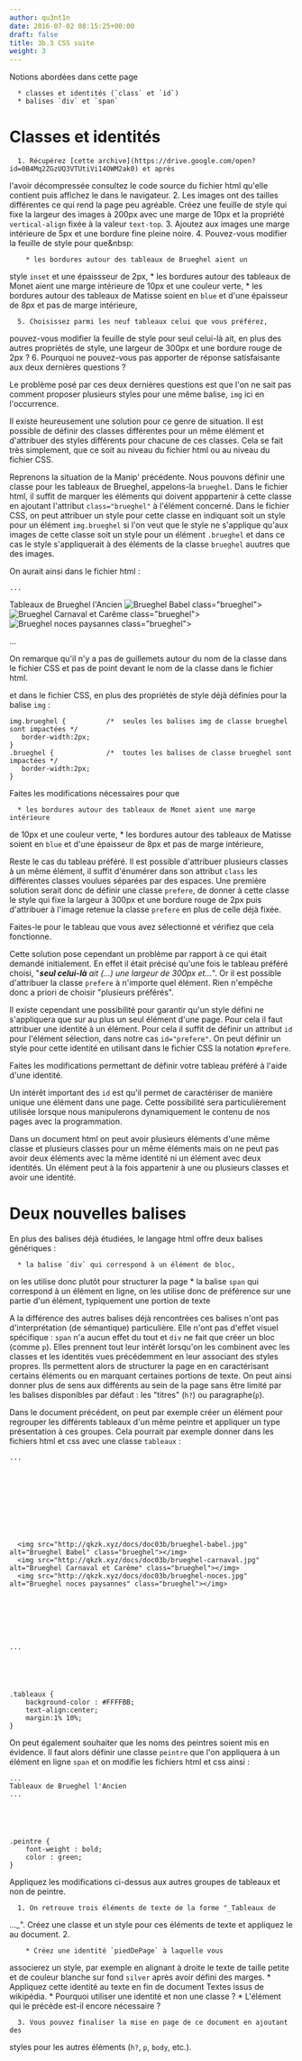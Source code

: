 ```yaml
---
author: qu3nt1n
date: 2016-07-02 08:15:25+00:00
draft: false
title: 3b.3 CSS suite
weight: 3
---
```




Notions abordées dans cette page



 	  * classes et identités (`class` et `id`)
 	  * balises `div` et `span`







# Classes et identités








 	  1. Récupérez [cette archive](https://drive.google.com/open?id=0B4Mq2ZGzUQ3VTUtiVi14OWM2ak0) et après
l'avoir décompressée consultez le
code source du fichier html qu'elle contient puis affichez le dans le navigateur.
 	  2. Les images ont des tailles différentes ce qui rend la page peu
agréable. Créez une feuille de style qui fixe la largeur des images à
200px avec une marge de 10px et la
propriété `vertical-align` fixée à la valeur `text-top`.
 	  3. Ajoutez aux images une marge intérieure de 5px et une bordure fine pleine
noire.
 	  4. Pouvez-vous modifier la feuille de style pour que&nbsp:

 	    * les bordures autour des tableaux de Brueghel aient un
style `inset` et une épaissseur de 2px,
 	    * les bordures autour des tableaux de Monet aient une marge intérieure
de 10px et une couleur verte,
 	    * les bordures autour des tableaux de Matisse soient
en `blue` et d'une épaisseur de 8px et pas de marge intérieure,


 	  5. Choisissez parmi les neuf tableaux celui que vous préférez,
pouvez-vous modifier la feuille de style pour seul celui-là ait, en
plus des autres propriétés de style, une largeur de 300px et une
bordure rouge de 2px ?
 	  6. Pourquoi ne pouvez-vous pas apporter de réponse satisfaisante aux
deux dernières questions ?




Le problème posé par ces deux dernières questions est que l'on ne
sait pas comment proposer plusieurs styles pour une même
balise, `img` ici en l'occurrence.

Il existe heureusement une solution pour ce genre de situation. Il
est possible de définir des classes
différentes pour un même élément et d'attribuer des styles
différents pour chacune de ces classes. Cela se fait très simplement,
que ce soit au niveau du fichier html ou au niveau du fichier
CSS.

Reprenons la situation de la Manip' précédente. Nous pouvons définir
une classe pour les tableaux de Brueghel,
appelons-la `brueghel`. Dans le fichier html, il suffit de
marquer les éléments qui doivent apppartenir à cette classe en
ajoutant l'attribut `class="brueghel"` à l'élément
concerné. Dans le fichier CSS, on peut attribuer un style pour cette
classe en indiquant soit un style pour un
élément `img.brueghel` si l'on veut que le style ne
s'applique qu'aux images de cette classe soit un style pour un
élément `.brueghel` et dans ce cas le style s'appliquerait
à des éléments de la classe `brueghel` auutres que des images.

On aurait ainsi dans le fichier html :


    ...


Tableaux de Brueghel l'Ancien ![Brueghel Babel](brueghel-babel.jpg)
class="brueghel"> ![Brueghel Carnaval et Carême](brueghel-carnaval.jpg)
class="brueghel"> ![Brueghel noces paysannes](brueghel-noces.jpg)
class="brueghel">

...


On remarque qu'il n'y a pas de guillemets autour du nom de la classe
dans le fichier CSS et pas de point devant le nom de la classe dans le
fichier html.


et dans le fichier CSS, en plus des propriétés de style déjà
définies pour la balise `img` :


    img.brueghel {          /*  seules les balises img de classe brueghel sont impactées */
       border-width:2px;
    }
    .brueghel {             /*  toutes les balises de classe brueghel sont impactées */
       border-width:2px;
    }





Faites les modifications nécessaires pour que



 	  * les bordures autour des tableaux de Monet aient une marge intérieure
de 10px et une couleur verte,
 	  * les bordures autour des tableaux de Matisse soient
en `blue` et d'une épaisseur de 8px et pas de marge intérieure,




Reste le cas du tableau préféré. Il est possible d'attribuer
plusieurs classes à un même élément, il suffit d'énumérer dans son
attribut `class` les différentes classes voulues séparées
par des espaces. Une première solution serait donc de définir une
classe `prefere`, de donner à cette classe le style qui
fixe la largeur à 300px et une bordure rouge de 2px puis d'attribuer à
l'image retenue la classe `prefere` en plus de celle déjà
fixée.


Faites-le pour le tableau que vous avez sélectionné et vérifiez que
cela fonctionne.


Cette solution pose cependant un problème par rapport à ce qui était
demandé initialement. En effet il était précisé qu'une fois le tableau
préféré choisi, "_**seul celui-là** ait (...) une largeur de
300px et..._". Or il est possible d'attribuer la
classe `prefere` à n'importe quel élément. Rien n'empêche
donc a priori de choisir "plusieurs préférés".

Il existe cependant une possibilité pour garantir qu'un style
défini ne s'appliquera que sur au plus un seul élément d'une
page. Pour cela il faut attribuer
une identité à un élément. Pour cela il suffit
de définir un attribut `id` pour l'élément
sélection, dans notre cas `id="prefere"`. On peut
définir un style pour cette identité en utilisant dans le fichier
CSS la notation `#prefere`.


Faites les modifications permettant de définir votre tableau préféré
à l'aide d'une identité.


Un intérêt important des `id` est qu'il permet de
caractériser de manière unique une élément dans une page. Cette
possibilité sera particulièrement utilisée lorsque nous manipulerons
dynamiquement le contenu de nos pages avec la programmation.


Dans un document html on peut avoir plusieurs éléments d'une même
classe et plusieurs classes pour un même éléments mais on ne peut
pas avoir deux éléments avec la même identité ni un élément avec
deux identités. Un élément peut à la fois appartenir à une ou plusieurs
classes et avoir une identité.




# Deux nouvelles balises


En plus des balises déjà étudiées, le langage html offre deux
balises génériques :



 	  * la balise `div` qui correspond à un élément de bloc,
on les utilise donc plutôt pour structurer la page
 	  * la balise `span` qui correspond à un élément en ligne,
on les utilise donc de préférence sur une partie d'un élément,
typiquement une portion de texte

A la différence des autres balises déjà rencontrées ces balises
n'ont pas d'interprétation (de sémantique) particulière. Elle n'ont
pas d'effet visuel spécifique : `span` n'a aucun
effet du tout et `div` ne fait que créer un bloc
(comme `p`). Elles prennent tout leur intérêt lorsqu'on
les combinent avec les classes et les identités vues précédemment en
leur associant des styles propres. Ils permettent alors de
structurer la page en en caractérisant certains éléments ou en
marquant certaines portions de texte. On peut ainsi donner plus de
sens aux différents au sein de la page sans être limité par les
balises disponibles par défaut : les "titres" (`h?`)
ou paragraphe(`p`).

Dans le document précédent, on peut par exemple créer un élément
pour regrouper les différents tableaux d'un même peintre et
appliquer un type présentation à ces groupes. Cela pourrait par
exemple donner dans les fichiers html et css avec une
classe `tableaux` :


    ...










      <img src="http://qkzk.xyz/docs/doc03b/brueghel-babel.jpg" alt="Brueghel Babel" class="brueghel"></img>
      <img src="http://qkzk.xyz/docs/doc03b/brueghel-carnaval.jpg" alt="Brueghel Carnaval et Carême" class="brueghel"></img>
      <img src="http://qkzk.xyz/docs/doc03b/brueghel-noces.jpg" alt="Brueghel noces paysannes" class="brueghel"></img>







    ...





    .tableaux {
        background-color : #FFFFBB;
        text-align:center;
        margin:1% 10%;
    }



On peut également souhaiter que les noms des peintres soient mis en
évidence. Il faut alors définir une classe `peintre` que
l'on appliquera à un élément en ligne `span` et on
modifie les fichiers html et css ainsi :


    ...
    Tableaux de Brueghel l'Ancien
    ...





    .peintre {
        font-weight : bold;
        color : green;
    }





Appliquez les modifications ci-dessus aux autres groupes de tableaux
et non de peintre.








 	  1. On retrouve trois éléments de texte de la forme "_Tableaux de
..._". Créez une classe et un style pour ces éléments de texte
et appliquez le au document.
 	  2.

 	    * Créez une identité `piedDePage` à laquelle vous
associerez un style, par exemple en alignant à droite le texte de taille
petite et de couleur blanche sur fond `silver` après
avoir défini des marges.
 	    * Appliquez cette identité au texte en fin de document Textes
issus de wikipédia.
 	    * Pourquoi utiliser une identité et non une classe ?
 	    * L'élément `
` qui le précède est-il encore
nécessaire ?


 	  3. Vous pouvez finaliser la mise en page de ce document en ajoutant des
styles pour les autres éléments
(`h?`, `p`, `body`, etc.).
